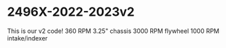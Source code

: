 # 2496X-2022-2023v2

This is our v2 code!
360 RPM 3.25" chassis
3000 RPM flywheel
1000 RPM intake/indexer
